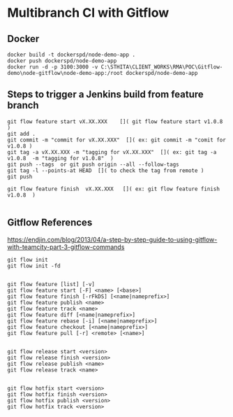 # Multibranch CI with Gitflow

## Docker
```
docker build -t dockerspd/node-demo-app .  
docker push dockerspd/node-demo-app  
docker run -d -p 3100:3000 -v C:\STHITA\CLIENT_WORKS\RMA\POC\Gitflow-demo\node-gitflow\node-demo-app:/root dockerspd/node-demo-app  

```
## Steps to trigger a Jenkins build from feature branch
```
git flow feature start vX.XX.XXX    []( git flow feature start v1.0.8 )  
git add .  
git commit -m "commit for vX.XX.XXX"  []( ex: git commit -m "comit for v1.0.8 )  
git tag -a vX.XX.XXX -m "tagging for vX.XX.XXX"  []( ex: git tag -a v1.0.8  -m "tagging for v1.0.8"  )  
git push --tags  or git push origin --all --follow-tags
git tag -l --points-at HEAD  []( to check the tag from remote ) 
git push   

git flow feature finish  vX.XX.XXX   []( ex: git flow feature finish  v1.0.8  )   


```
## Gitflow References  

https://endjin.com/blog/2013/04/a-step-by-step-guide-to-using-gitflow-with-teamcity-part-3-gitflow-commands

```  
git flow init  
git flow init -fd  


git flow feature [list] [-v]  
git flow feature start [-F] <name> [<base>]  
git flow feature finish [-rFkDS] [<name|nameprefix>]  
git flow feature publish <name>  
git flow feature track <name>  
git flow feature diff [<name|nameprefix>]  
git flow feature rebase [-i] [<name|nameprefix>]  
git flow feature checkout [<name|nameprefix>]  
git flow feature pull [-r] <remote> [<name>]  


git flow release start <version>  
git flow release finish <version>  
git flow release publish <name>  
git flow release track <name>  


git flow hotfix start <version>  
git flow hotfix finish <version>  
git flow hotfix publish <version>  
git flow hotfix track <version>  




```

